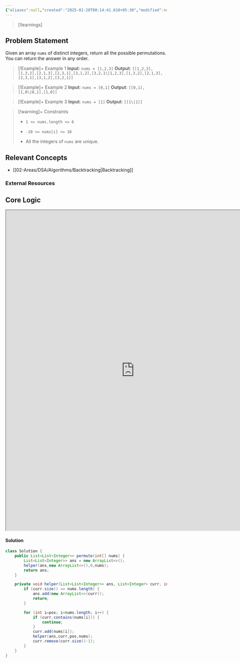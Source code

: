 ```yaml
---
{"aliases":null,"created":"2025-01-28T08:14:41.610+05:30","modified":null,"completed":true,"redo":false,"Perfect":true,"publish":true,"Description":null,"leetcode-index":46,"link":"https://leetcode.com/problems/permutations","difficulty":"Medium","tags":["leetcode/array","leetcode/backtracking","programming/practice"],"date created":"2025-01-28T08:14","date modified":"2025-01-28T08:35","PassFrontmatter":true,"updated":"2025-01-28T08:35:37.455+05:30"}
---
```



> [!learnings]
## Problem Statement

Given an array `nums` of distinct integers, return all the possible <span data-keyword="permutation-array">permutations</span>. You can return the answer in any order.

 

>[!Example]+ Example 1
>**Input**: `nums = [1,2,3]`
>**Output**: `[[1,2,3],[1,3,2],[2,1,3],[2,3,1],[3,1,2],[3,2,1\|1,2,3],[1,3,2],[2,1,3],[2,3,1],[3,1,2],[3,2,1]]
`

>[!Example]+ Example 2
>**Input**: `nums = [0,1]`
>**Output**: `[[0,1],[1,0\|0,1],[1,0]]
`

>[!Example]+ Example 3
>**Input**: `nums = [1]`
>**Output**: `[[1\|1]]
`

>[!warning]+ Constraints
>- `1 <= nums.length <= 6`
>
>- `-10 <= nums[i] <= 10`
>
>- All the integers of `nums` are unique.

## Relevant Concepts
- [[02-Areas/DSA/Algorithms/Backtracking\|Backtracking]]

### External Resources

## Core Logic
<iframe width="800" height="1000" src="https://www.nebo.app/app/page/dafbc82a-75bd-4bd5-a096-4171082af865"></iframe>

#### Solution
```Java
class Solution {
    public List<List<Integer>> permute(int[] nums) {
        List<List<Integer>> ans = new ArrayList<>();
        helper(ans,new ArrayList<>(),0,nums);
        return ans;
    }

    private void helper(List<List<Integer>> ans, List<Integer> curr, int pos, int[] nums) {
        if (curr.size() == nums.length) {
            ans.add(new ArrayList<>(curr));
            return;
        }

        for (int i=pos; i<nums.length; i++) {
            if (curr.contains(nums[i])) {
                continue;
            }
            curr.add(nums[i]);
            helper(ans,curr,pos,nums);
            curr.remove(curr.size()-1);
        }
    }
}
```
